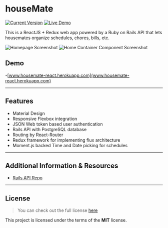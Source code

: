 houseMate
============
[![Current Version](https://img.shields.io/badge/version-0.0.9-green.svg)](https://github.com/alxsanborn/houseMate-React) [![Live Demo](https://img.shields.io/badge/demo-online-green.svg)](https://housemate-react.herokuapp.com)

This is a ReactJS + Redux web app powered by a Ruby on Rails API that lets housemates organize schedules, chores, bills, etc. 

![Homepage Screenshot](http://imgur.com/pxDT6op.png)
![Home Container Component Screenshot](http://imgur.com/LJen2Ds.png)

## Demo
-[www.housemate-react.herokuapp.com](www.housemate-react.herokuapp.com)

---

## Features
- Material Design
- Responsive Flexbox integration
- JSON Web token based user authentication
- Rails API with PostgreSQL database
- Routing by React-Router
- Redux framework for implementing flux architecture
- Moment.js backed Time and Date picking for schedules




---

## Additional Information & Resources

- [Rails API Repo](https://github.com/kallaugher/houseMate-api)



---

## License
>You can check out the full license [here](https://github.com/IgorAntun/node-chat/blob/master/LICENSE)

This project is licensed under the terms of the **MIT** license.
